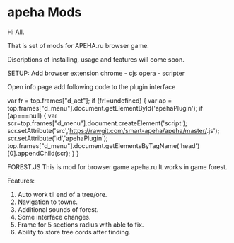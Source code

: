 # apeha Mods

Hi All.

That is set of mods for APEHA.ru browser game.

Discriptions of installing, usage and features will come soon.


SETUP:
Add browser extension
    chrome - cjs
    opera - scripter

Open info page
add following code to the plugin interface

var fr = top.frames["d_act"];
if (fr!=undefined) {
    var ap = top.frames["d_menu"].document.getElementById('apehaPlugin');
    if (ap===null) {
        var scr=top.frames["d_menu"].document.createElement('script');
        scr.setAttribute('src','https://rawgit.com/smart-apeha/apeha/master/<FILE NAME>.js');
        scr.setAttribute('id','apehaPlugin');
        top.frames["d_menu"].document.getElementsByTagName('head')[0].appendChild(scr);
    }
}


FOREST.JS
This is mod for browser game apeha.ru
It works in game forest.

Features:
1. Auto work til end of a tree/ore.
2. Navigation to towns.
3. Additional sounds of forest.
4. Some interface changes.
5. Frame for 5 sections radius with able to fix.
6. Ability to store tree cords after finding.
